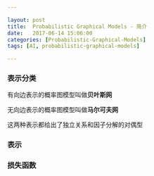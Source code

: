 ```yaml
---

layout: post
title:  Probabilistic Graphical Models - 简介
date:   2017-06-14 15:06:00
categories: [Probabilistic-Graphical-Models]
tags: [AI, probabilistic-graphical-models]

---
```



### 表示分类

有向边表示的概率图模型叫做**贝叶斯网**

无向边表示的概率图模型叫做**马尔可夫网**

这两种表示都给出了独立关系和因子分解的对偶型

### 表示



### 损失函数





